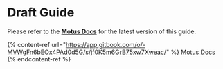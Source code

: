 # Draft Guide

Please refer to the [**Motus Docs**](https://app.gitbook.com/o/-MVWgFn6bEOx4PAd0d5G/s/jf0K5m6GrB75xw7Xweac/) for the latest version of this guide.

{% content-ref url="https://app.gitbook.com/o/-MVWgFn6bEOx4PAd0d5G/s/jf0K5m6GrB75xw7Xweac/" %}
[Motus Docs](https://app.gitbook.com/o/-MVWgFn6bEOx4PAd0d5G/s/jf0K5m6GrB75xw7Xweac/)
{% endcontent-ref %}
